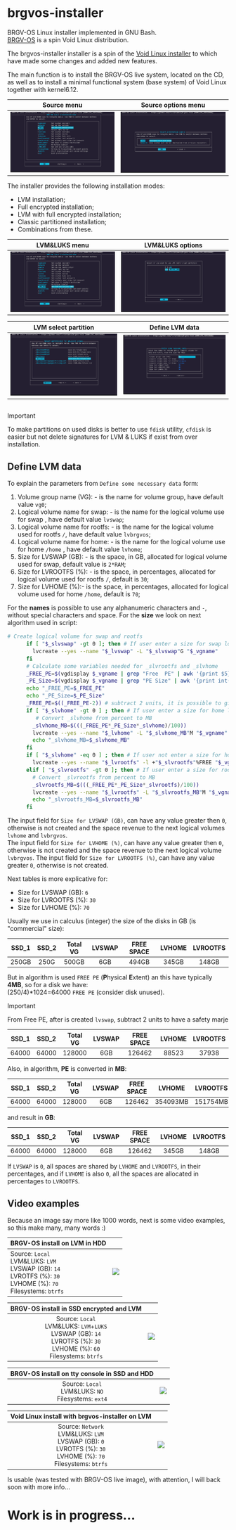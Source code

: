 # brgvos-installer
BRGV-OS Linux installer implemented in GNU Bash.  
[BRGV-OS](https://github.com/florintanasa/brgvos-void) is a spin Void Linux distribution.  

The brgvos-installer installer is a spin of the [Void Linux installer](https://github.com/void-linux/void-mklive/blob/master/installer.sh)
to which have made some changes and added new features.  

The main function is to install the BRGV-OS live system, located on the CD, as well as to install a minimal functional
system (base system) of Void Linux together with kernel6.12.

|                       Source menu                       |                      Source options menu                       |
|:-------------------------------------------------------:|:--------------------------------------------------------------:|
| ![Main menu](./screenshots/brgvos-installer-Source.png) | ![Source menu](./screenshots/brgvos-installer-Source_menu.png) |

The installer provides the following installation modes:
* LVM installation; 
* Full encrypted installation;
* LVM with full encrypted installation;
* Classic partitioned installation;
* Combinations from these.

|                                   LVM&LUKS menu                                   |                             LVM&LUKS options                             |
|:---------------------------------------------------------------------------------:|:------------------------------------------------------------------------:|
|        ![LVM&LUKS menu](./screenshots/brgvos-installer-LVM_LUKS_menu.png)         | ![LVM&LUKS options](./screenshots/brgvos-installer-LVM_LUKS_options.png) |


|                               LVM select partition                                |                            Define LVM data                             |
|:---------------------------------------------------------------------------------:|:----------------------------------------------------------------------:|
| ![LVM select partition](./screenshots/brgvos-installer-LVM_select_partititon.png) | ![Define LVM data](./screenshots/brgvos-installer-LVM_define_data.png) |
## 

> [!IMPORTANT]  
> To make partitions on used disks is better to use `fdisk` utility, `cfdisk` is easier but not delete signatures 
> for LVM & LUKS if exist from over installation. 
  
## Define LVM data
To explain the parameters from `Define some necessary data` form:  
1. Volume group name (VG): - is the name for volume group, have default value `vg0`;
2. Logical volume name for swap: - is the name for the logical volume use for swap , have default value `lvswap`;
3. Logical volume name for rootfs: - is the name for the logical volume used for rootfs `/`, have default value `lvbrgvos`;
4. Logical volume name for home: - is the name for the logical volume use for home `/home` , have default value `lvhome`;
5. Size for LVSWAP (GB): - is the space, in GB, allocated for logical volume used for swap, default value is `2*RAM`;
6. Size for LVROOTFS (%): - is the space, in percentages, allocated for logical volume used for rootfs `/`, default is `30`;
7. Size for LVHOME (%):- is the space, in percentages, allocated for logical volume used for home `/home`, default is `70`;

For the **names** is possible to use any alphanumeric characters and `-`, without special characters and space.
For the **size** we look on next algorithm used in script:
```bash
# Create logical volume for swap and rootfs
      if [ "$_slvswap" -gt 0 ]; then # If user enter a size for swap logical volume create this lvswap
        lvcreate --yes --name "$_lvswap" -L "$_slvswap"G "$_vgname"
      fi
      # Calculate some variables needed for _slvrootfs and _slvhome
      _FREE_PE=$(vgdisplay $_vgname | grep "Free  PE" | awk '{print $5}')
      _PE_Size=$(vgdisplay $_vgname | grep "PE Size" | awk '{print int($3)}')
      echo "_FREE_PE=$_FREE_PE"
      echo "_PE_Size=$_PE_Size"
      _FREE_PE=$((_FREE_PE-2)) # subtract 2 units, it is possible to give an error for 100% (rounded to the whole number)
      if [ "$_slvhome" -gt 0 ] ; then # If user enter a size for home logical volume
         # Convert _slvhome from percent to MB
        _slvhome_MB=$(((_FREE_PE*_PE_Size*_slvhome)/100))
        lvcreate --yes --name "$_lvhome" -L "$_slvhome_MB"M "$_vgname"
        echo "_slvhome_MB=$_slvhome_MB"
      fi
      if [ "$_slvhome" -eq 0 ] ; then # If user not enter a size for home logical volume make lvrootfs xxx% from Free
        lvcreate --yes --name "$_lvrootfs" -l +"$_slvrootfs"%FREE "$_vgname"
      elif [ "$_slvrootfs" -gt 0 ]; then # If user enter a size for rootfs logical volume create this lvrootfs
        # Convert _slvrootfs from percent to MB
        _slvrootfs_MB=$(((_FREE_PE*_PE_Size*_slvrootfs)/100))
        lvcreate --yes --name "$_lvrootfs" -L "$_slvrootfs_MB"M "$_vgname"
        echo "_slvrootfs_MB=$_slvrootfs_MB"
      fi
```

The input field for `Size for LVSWAP (GB)`, can have any value greater then `0`, otherwise is not created and the space revenue 
to the next logical volumes `lvhome` and `lvbrgvos`.  
The input field for `Size for LVHOME (%)`, can have any value greater then `0`, otherwise is not created and the space revenue
to the next logical volume `lvbrgvos`.
The input field for `Size for LVROOTFS (%)`, can have any value greater `0`, otherwise is not created.

Next tables is more explicative for:
* Size for LVSWAP (GB):  `6`  
* Size for LVROOTFS (%): `30`  
* Size for LVHOME (%):   `70`  

Usually we use in calculus (integer) the size of the disks in GB (is "commercial" size):

| SSD_1 | SSD_2 | Total VG | LVSWAP | FREE SPACE | LVHOME | LVROOTFS |
|:-----:|:-----:|:--------:|:------:|:----------:|:------:|:--------:|
| 250GB | 250G  |  500GB   |  6GB   |   494GB    | 345GB  |  148GB   |

But in algorithm is used `FREE PE` (**P**hysical **E**xtent) an this have typically **4MB**, so for a disk we have:  
(250/4)*1024=64000 `FREE PE` (consider disk unused).  

> [!IMPORTANT]  
> From Free PE, after is created `lvswap`, subtract 2 units to have a safety marje

| SSD_1 | SSD_2 | Total VG | LVSWAP | FREE SPACE | LVHOME | LVROOTFS |
|:-----:|:-----:|:--------:|:------:|:----------:|:------:|:--------:|
| 64000 | 64000 |  128000  |  6GB   |   126462   | 88523  |  37938   |

Also, in algorithm, **PE** is converted in **MB**:

| SSD_1 | SSD_2 | Total VG | LVSWAP | FREE SPACE |  LVHOME  | LVROOTFS |
|:-----:|:-----:|:--------:|:------:|:----------:|:--------:|:--------:|
| 64000 | 64000 |  128000  |  6GB   |   126462   | 354093MB | 151754MB |

and result in **GB**:

| SSD_1 | SSD_2 | Total VG | LVSWAP | FREE SPACE | LVHOME | LVROOTFS |
|:-----:|:-----:|:--------:|:------:|:----------:|:------:|:--------:|
| 64000 | 64000 |  128000  |  6GB   |   126462   | 345GB  |  148GB   |

If `LVSWAP` is `0`, all spaces are shared by `LVHOME` and `LVROOTFS`, in their percentages, and if `LVHOME` is also `0`,
all the spaces are allocated in percentages to `LVROOTFS`.

## Video examples
Because an image say more like 1000 words, next is some video examples, so this make many, many words :)  

| BRGV-OS install on LVM in HDD                                                                                                 |                                                                                                                                      |
|:------------------------------------------------------------------------------------------------------------------------------|:------------------------------------------------------------------------------------------------------------------------------------:|
| Source: `Local`</br>LVM&LUKS: `LVM`</br>LVSWAP (GB): `14`</br>LVROTFS (%): `30`</br>LVHOME (%): `70`</br>Filesystems: `btrfs` | [<img src="https://img.youtube.com/vi/8uVmGKrpThI/maxresdefault.jpg"/>](https://www.youtube.com/embed/8uVmGKrpThI?autoplay=1&mute=1) |

|                                               BRGV-OS install in SSD encrypted and LVM                                               |                                                                                                                                      |
|:------------------------------------------------------------------------------------------------------------------------------------:|:------------------------------------------------------------------------------------------------------------------------------------:|
| Source: `Local`</br>LVM&LUKS: `LVM`+`LUKS`</br>LVSWAP (GB): `14`</br>LVROTFS (%): `30`</br>LVHOME (%): `60`</br>Filesystems: `btrfs` | [<img src="https://img.youtube.com/vi/bk30gESYeJU/maxresdefault.jpg"/>](https://www.youtube.com/embed/bk30gESYeJU?autoplay=1&mute=1) |

|      BRGV-OS install on tty console in SSD and HDD       |                                                                                                                                      |
|:--------------------------------------------------------:|:------------------------------------------------------------------------------------------------------------------------------------:|
| Source: `Local`</br>LVM&LUKS: `NO`</br>Filesystems: `ext4` | [<img src="https://img.youtube.com/vi/dD8Q4JN7lYw/maxresdefault.jpg"/>](https://www.youtube.com/embed/dD8Q4JN7lYw?autoplay=1&mute=1) |

|                                        Void Linux install with brgvos-installer on LVM                                         |                                                                                                                                      |
|:------------------------------------------------------------------------------------------------------------------------------:|:------------------------------------------------------------------------------------------------------------------------------------:|
| Source: `Network`</br>LVM&LUKS: `LVM`</br>LVSWAP (GB): `0`</br>LVROTFS (%): `30`</br>LVHOME (%): `70`</br>Filesystems: `btrfs` | [<img src="https://img.youtube.com/vi/x9IMfU4ZXuw/maxresdefault.jpg"/>](https://www.youtube.com/embed/x9IMfU4ZXuw?autoplay=1&mute=1) |

Is usable (was tested with BRGV-OS live image), with attention, I will back soon with more info...
# Work is in progress...